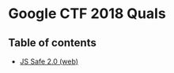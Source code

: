 # Google CTF 2018 Quals

## Table of contents

* [JS Safe 2.0 (web)](https://github.com/Lev9L-Team/ctf/tree/master/2018-06-23-google-ctf-quals/web_js_safe_2_0)
